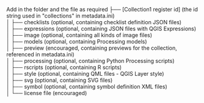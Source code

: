 Add in the folder and the file as required
    ├── [Collection1 register id] (the id string used in "collections" in metadata.ini)  
    │   ├── checklists (optional, containing checklist definition JSON files)  
    │   ├── expressions (optional, containing JSON files with QGIS Expressions)  
    │   ├── image (optional, containing all kinds of image files)  
    │   ├── models (optional, containing Processing models)  
    │   ├── preview (encouraged, containing previews for the collection, referenced in metadata.ini)  
    │   ├── processing (optional, containing Python Processing scripts)  
    │   ├── rscripts (optional, containing R scripts)  
    │   ├── style (optional, containing QML files - QGIS Layer style)  
    │   ├── svg (optional, containing SVG files)  
    │   ├── symbol (optional, containing symbol definition XML files)  
    │   └── license file (encouraged)  

